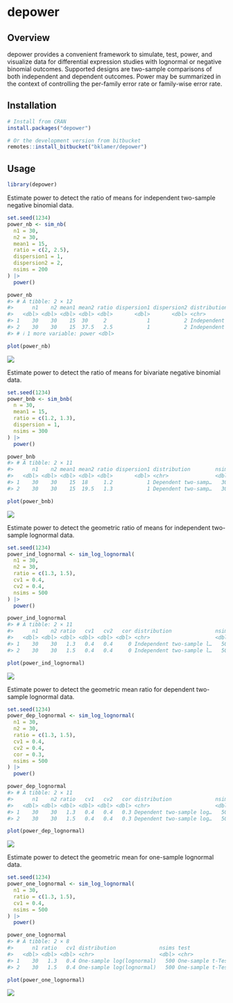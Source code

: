 # depower

## Overview

depower provides a convenient framework to simulate, test, power, and
visualize data for differential expression studies with lognormal or
negative binomial outcomes. Supported designs are two-sample comparisons
of both independent and dependent outcomes. Power may be summarized in
the context of controlling the per-family error rate or family-wise
error rate.

## Installation

``` r
# Install from CRAN
install.packages("depower")

# Or the development version from bitbucket
remotes::install_bitbucket("bklamer/depower")
```

## Usage

``` r
library(depower)
```

Estimate power to detect the ratio of means for independent two-sample
negative binomial data.

``` r
set.seed(1234)
power_nb <- sim_nb(
  n1 = 30,
  n2 = 30,
  mean1 = 15,
  ratio = c(2, 2.5),
  dispersion1 = 1,
  dispersion2 = 2,
  nsims = 200
) |>
  power()

power_nb
#> # A tibble: 2 × 12
#>      n1    n2 mean1 mean2 ratio dispersion1 dispersion2 distribution  nsims test  alpha
#>   <dbl> <dbl> <dbl> <dbl> <dbl>       <dbl>       <dbl> <chr>         <dbl> <chr> <dbl>
#> 1    30    30    15  30     2             1           2 Independent …   200 NB W…  0.05
#> 2    30    30    15  37.5   2.5           1           2 Independent …   200 NB W…  0.05
#> # ℹ 1 more variable: power <dbl>

plot(power_nb)
```

![](man/figures/README-power_nb-1.png)<!-- -->

Estimate power to detect the ratio of means for bivariate negative
binomial data.

``` r
set.seed(1234)
power_bnb <- sim_bnb(
  n = 30,
  mean1 = 15,
  ratio = c(1.2, 1.3),
  dispersion = 1,
  nsims = 300
) |>
  power()

power_bnb
#> # A tibble: 2 × 11
#>      n1    n2 mean1 mean2 ratio dispersion1 distribution        nsims test  alpha power
#>   <dbl> <dbl> <dbl> <dbl> <dbl>       <dbl> <chr>               <dbl> <chr> <dbl> <dbl>
#> 1    30    30    15  18     1.2           1 Dependent two-samp…   300 BNB …  0.05 0.833
#> 2    30    30    15  19.5   1.3           1 Dependent two-samp…   300 BNB …  0.05 0.987

plot(power_bnb)
```

![](man/figures/README-power_bnb-1.png)<!-- -->

Estimate power to detect the geometric ratio of means for independent
two-sample lognormal data.

``` r
set.seed(1234)
power_ind_lognormal <- sim_log_lognormal(
  n1 = 30,
  n2 = 30,
  ratio = c(1.3, 1.5),
  cv1 = 0.4,
  cv2 = 0.4,
  nsims = 500
) |>
  power()

power_ind_lognormal
#> # A tibble: 2 × 11
#>      n1    n2 ratio   cv1   cv2   cor distribution              nsims test  alpha power
#>   <dbl> <dbl> <dbl> <dbl> <dbl> <dbl> <chr>                     <dbl> <chr> <dbl> <dbl>
#> 1    30    30   1.3   0.4   0.4     0 Independent two-sample l…   500 Welc…  0.05 0.718
#> 2    30    30   1.5   0.4   0.4     0 Independent two-sample l…   500 Welc…  0.05 0.978

plot(power_ind_lognormal)
```

![](man/figures/README-power_independent_normal-1.png)<!-- -->

Estimate power to detect the geometric mean ratio for dependent
two-sample lognormal data.

``` r
set.seed(1234)
power_dep_lognormal <- sim_log_lognormal(
  n1 = 30,
  n2 = 30,
  ratio = c(1.3, 1.5),
  cv1 = 0.4,
  cv2 = 0.4,
  cor = 0.3,
  nsims = 500
) |>
  power()

power_dep_lognormal
#> # A tibble: 2 × 11
#>      n1    n2 ratio   cv1   cv2   cor distribution              nsims test  alpha power
#>   <dbl> <dbl> <dbl> <dbl> <dbl> <dbl> <chr>                     <dbl> <chr> <dbl> <dbl>
#> 1    30    30   1.3   0.4   0.4   0.3 Dependent two-sample log…   500 Pair…  0.05 0.848
#> 2    30    30   1.5   0.4   0.4   0.3 Dependent two-sample log…   500 Pair…  0.05 0.998

plot(power_dep_lognormal)
```

![](man/figures/README-power_dependent_normal-1.png)<!-- -->

Estimate power to detect the geometric mean for one-sample lognormal
data.

``` r
set.seed(1234)
power_one_lognormal <- sim_log_lognormal(
  n1 = 30,
  ratio = c(1.3, 1.5),
  cv1 = 0.4,
  nsims = 500
) |>
  power()

power_one_lognormal
#> # A tibble: 2 × 8
#>      n1 ratio   cv1 distribution              nsims test              alpha power
#>   <dbl> <dbl> <dbl> <chr>                     <dbl> <chr>             <dbl> <dbl>
#> 1    30   1.3   0.4 One-sample log(lognormal)   500 One-sample t-Test  0.05  0.96
#> 2    30   1.5   0.4 One-sample log(lognormal)   500 One-sample t-Test  0.05  1

plot(power_one_lognormal)
```

![](man/figures/README-power_one_normal-1.png)<!-- -->
